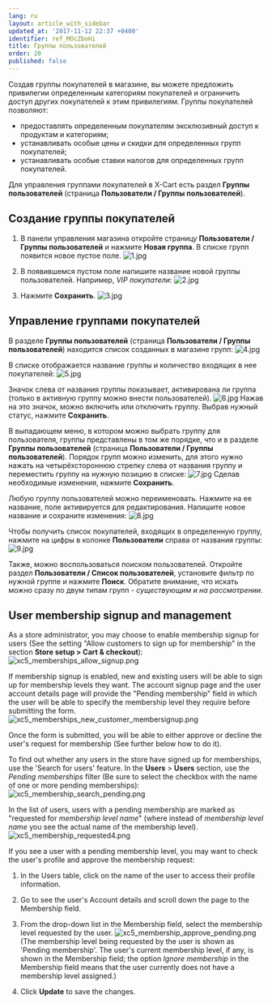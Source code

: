 ```yaml
---
lang: ru
layout: article_with_sidebar
updated_at: '2017-11-12 22:37 +0400'
identifier: ref_MOcZboHi
title: Группы пользователей
order: 20
published: false
---
```

Создав группы покупателей в магазине, вы можете предложить привилегии определенным категориям покупателей и ограничить доступ других покупателей к этим привилегиям. Группы покупателей позволяют:

*   предоставлять определенным покупателям эксклюзивный доступ к продуктам и категориям;
*   устанавливать особые цены и скидки для определенных групп покупателей;
*   устанавливать особые ставки налогов для определенных групп покупателей.

Для управления группами покупателей в X-Cart есть раздел **Группы пользователей** (страница **Пользователи / Группы пользователей**). 

## Создание группы покупателей


1.  В панели управления магазина откройте страницу **Пользователи / Группы пользователей** и нажмите **Новая группа**. В списке групп появится новое пустое поле.
    ![1.jpg]({{site.baseurl}}/attachments/ref_MOcZboHi/1.jpg)

2.  В появившемся пустом поле напишите название новой группы пользователей. Например, _VIP покупатели_:
    ![2.jpg]({{site.baseurl}}/attachments/ref_MOcZboHi/2.jpg)

3.  Нажмите **Сохранить**.
    ![3.jpg]({{site.baseurl}}/attachments/ref_MOcZboHi/3.jpg)


## Управление группами покупателей

В разделе **Группы пользователей** (страница **Пользователи / Группы пользователей**) находится список созданных в магазине групп:
    ![4.jpg]({{site.baseurl}}/attachments/ref_MOcZboHi/4.jpg)
    
В списке отображается название группы и количество входящих в нее покупателей:
    ![5.jpg]({{site.baseurl}}/attachments/ref_MOcZboHi/5.jpg)

Значок слева от названия группы показывает, активирована ли группа (только в активную группу можно внести пользователей).
    ![6.jpg]({{site.baseurl}}/attachments/ref_MOcZboHi/6.jpg)
    Нажав на это значок, можно включить или отключить группу. Выбрав нужный статус, нажмите **Сохранить**.
    
В выпадающем меню, в котором можно выбрать группу для пользователя, группы представлены в том же порядке, что и в разделе **Группы пользователей** (страница **Пользователи / Группы пользователей**). Порядок групп можно изменить, для этого нужно нажать на четырёхстороннюю стрелку слева от названия группу и переместить группу на нужную позицию в списке:
    ![7.jpg]({{site.baseurl}}/attachments/ref_MOcZboHi/7.jpg)
    Сделав необходимые изменения, нажмите **Сохранить**.
    
Любую группу пользователей можно переименовать. Нажмите на ее название, поле активируется для редактирования. Напишите новое название и сохраните изменения:
    ![8.jpg]({{site.baseurl}}/attachments/ref_MOcZboHi/8.jpg)
    
Чтобы получить список покупателей, входящих в определенную группу, нажмите на цифры в колонке **Пользователи** справа от названия группы:
    ![9.jpg]({{site.baseurl}}/attachments/ref_MOcZboHi/9.jpg)
    
Также, можно воспользоваться поиском пользователей. Откройте раздел **Пользователи / Список пользователей**, установите фильтр по нужной группе и нажмите **Поиск**. Обратите внимание, что искать можно сразу по двум типам групп - _существующим_ и _на рассмотрении_.

## User membership signup and management
As a store administrator, you may choose to enable membership signup for users (See the setting "Allow customers to sign up for membership" in the section **Store setup > Cart & checkout**):
    ![xc5_memberships_allow_signup.png]({{site.baseurl}}/attachments/ref_RXsgxNSm/xc5_memberships_allow_signup.png)

If membership signup is enabled, new and existing users will be able to sign up for membership levels they want. The account signup page and the user account details page will provide the "Pending membership" field in which the user will be able to specify the membership level they require before submitting the form. 
    ![xc5_memberships_new_customer_membersignup.png]({{site.baseurl}}/attachments/ref_RXsgxNSm/xc5_memberships_new_customer_membersignup.png)

Once the form is submitted, you will be able to either approve or decline the user's request for membership (See further below how to do it).

To find out whether any users in the store have signed up for memberships, use the 'Search for users' feature. In the **Users** > **Users** section, use the _Pending memberships_ filter (Be sure to select the checkbox with the name of one or more pending memberships):
    ![xc5_membership_search_pending.png]({{site.baseurl}}/attachments/ref_RXsgxNSm/xc5_membership_search_pending.png)
    
In the list of users, users with a pending membership are marked as "requested for _membership level name_" (where instead of _membership level name_ you see the actual name of the membership level).
    ![xc5_membership_requested4.png]({{site.baseurl}}/attachments/ref_RXsgxNSm/xc5_membership_requested4.png)

If you see a user with a pending membership level, you may want to check the user's profile and approve the membership request: 

   1.  In the Users table, click on the name of the user to access their profile information.
    
   2.  Go to see the user's Account details and scroll down the page to the Membership field.
    
   3.  From the drop-down list in the Membership field, select the membership level requested by the user.
        ![xc5_membership_approve_pending.png]({{site.baseurl}}/attachments/ref_RXsgxNSm/xc5_membership_approve_pending.png)
        (The membership level being requested by the user is shown as 'Pending membership'. The user's current membership level, if any, is shown in the Membership field; the option _Ignore membership_ in the Membership field means that the user currently does not have a membership level assigned.)
   
   4.  Click **Update** to save the changes.

